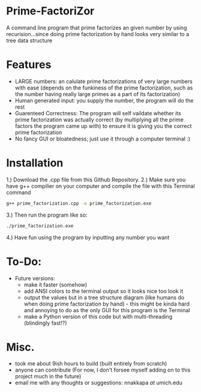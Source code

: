 # Prime-FactoriZor
A command line program that prime factorizes an given number by using recurision...since doing prime factorization by hand looks very similar to a tree data structure

# Features
- LARGE numbers: an calulate prime factorizations of very large numbers with ease (depends on the funkiness of the prime factorization, such as the number having really large primes as a part of its factorization)
- Human generated input: you supply the number, the program will do the rest
- Guarenteed Correctness: The program will self vaildate whether its prime factorization was actually correct (by multiplying all the prime factors the program came up with) to ensure it is giving you the correct prime factorization 
- No fancy GUI or bloatedness; just use it through a computer terminal :) 

# Installation
1.) Download the .cpp file from this Github Repository. 
2.) Make sure you have g++ compilier on your computer and compile the file with this Terminal command
```bash
g++ prime_factorization.cpp -o prime_factorization.exe
```
3.) Then run the program like so:
``` bash
./prime_factorization.exe
```
4.) Have fun using the program by inputting any number you want
# To-Do:
- Future versions:
    - make it faster (somehow)
    - add ANSI colors to the terminal output so it looks nice too look it
    - output the values but in a tree structure diagram (like humans do when doing prime factorization by hand)
          - this might be kinda hard and annoying to do as the only GUI for this program is the Terminal
    - make a Python version of this code but with multi-threading (blindingly fast!?)
# Misc.
- took me about 9ish hours to build (built entirely from scratch)
- anyone can contribute (For now, I don't forsee myself adding on to this project much in the future)
- email me with any thoughts or suggestions: nnakkapa *at* umich.edu
    
